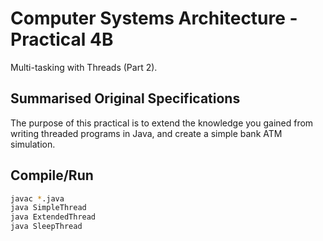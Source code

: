 # Computer Systems Architecture - Practical 4B

Multi-tasking with Threads (Part 2).

## Summarised Original Specifications

The purpose of this practical is to extend the knowledge you gained from writing
threaded programs in Java, and create a simple bank ATM simulation.

## Compile/Run

```sh
javac *.java
java SimpleThread
java ExtendedThread
java SleepThread
```
